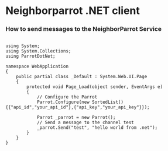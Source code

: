 <h1>Neighborparrot .NET client</h1>


<h3>How to send messages to the NeighborParrot Service</h3>

<pre><code>
using System;
using System.Collections;
using ParrotDotNet;

namespace WebApplication
{
    public partial class _Default : System.Web.UI.Page
    {
        protected void Page_Load(object sender, EventArgs e)
        {            
			// Configure the Parrot
            Parrot.Configure(new SortedList(){{"api_id","your_api_id"},{"api_key","your_api_key"}});

            Parrot _parrot = new Parrot();
			// Send a message to the channel test
            _parrot.Send("test", "hello world from .net");
        }
    }
}
</code></pre>